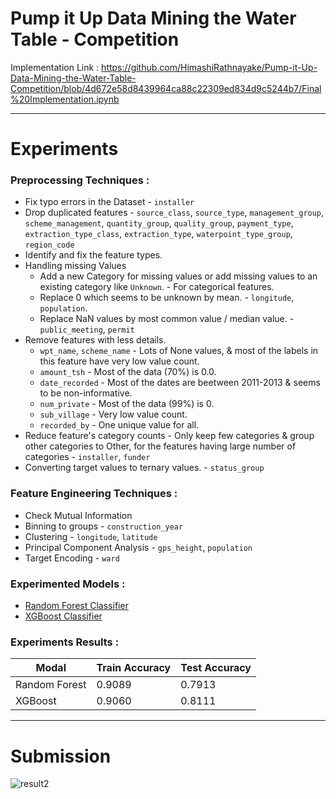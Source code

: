 # Pump it Up Data Mining the Water Table - Competition

Implementation Link : https://github.com/HimashiRathnayake/Pump-it-Up-Data-Mining-the-Water-Table-Competition/blob/4d672e58d8439964ca88c22309ed834d9c5244b7/Final%20Implementation.ipynb

-------------------------------------------------------------------------------------------------------------------------------------------------------------------------------

# Experiments

### Preprocessing Techniques :

* Fix typo errors in the Dataset - `installer`
* Drop duplicated features - `source_class`, `source_type`, `management_group`, `scheme_management`, `quantity_group`, `quality_group`, `payment_type`, `extraction_type_class`, `extraction_type`, `waterpoint_type_group`, `region_code`
* Identify and fix the feature types.
* Handling missing Values 
  * Add a new Category for missing values or add missing values to an existing category like `Unknown`. - For categorical features.
  * Replace 0 which seems to be unknown by mean. - `longitude`, `population`.
  * Replace NaN values by most common value / median value. - `public_meeting`, `permit`
* Remove features with less details.
  * `wpt_name`, `scheme_name` - Lots of None values, & most of the labels in this feature have very low value count.
  * `amount_tsh` - Most of the data (70%) is 0.0. 
  * `date_recorded` - Most of the dates are beetween 2011-2013 & seems to be non-informative.
  * `num_private` - Most of the data (99%) is 0.
  * `sub_village` - Very low value count.
  * `recorded_by` - One unique value for all.
* Reduce feature's category counts - Only keep few categories & group other categories to Other, for the features having large number of categories - `installer`, `funder`
* Converting target values to ternary values. - `status_group`

### Feature Engineering Techniques :

* Check Mutual Information
* Binning to groups - `construction_year`
* Clustering - `longitude`, `latitude`
* Principal Component Analysis - `gps_height`, `population`
* Target Encoding - `ward`

### Experimented Models :

* [Random Forest Classifier](https://scikit-learn.org/stable/modules/generated/sklearn.ensemble.RandomForestClassifier.html)
* [XGBoost Classifier](https://xgboost.readthedocs.io/en/latest/python/python_api.html)

### Experiments Results :

| Modal | Train Accuracy | Test Accuracy |
| --- | --- | --- |
| Random Forest | 0.9089 | 0.7913 |
| XGBoost | 0.9060 | 0.8111 |

-------------------------------------------------------------------------------------------------------------------------------------------------------------------------------

# Submission
![result2](https://user-images.githubusercontent.com/47143221/133818657-3af2c817-ccd2-4af3-ac8a-bc94b8632c3b.png)
